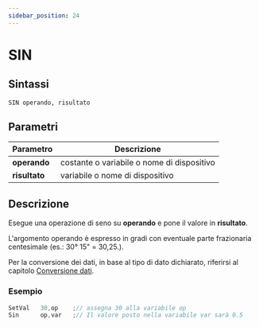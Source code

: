 ```yaml
---
sidebar_position: 24
---
```


# SIN

## Sintassi

  ```
 SIN operando, risultato
  ```

## Parametri
|Parametro              | Descrizione                                        |                
|-----------------------|----------------------------------------------------|
| **operando**          | costante o variabile o nome di dispositivo         |   
| **risultato**         | variabile o nome di dispositivo                    |         

## Descrizione
Esegue una operazione di seno su **operando** e pone il valore in **risultato**.

L'argomento operando è espresso in gradi con eventuale parte frazionaria centesimale (es.: 30° 15" = 30,25.).

Per la conversione dei dati, in base al tipo di dato dichiarato, riferirsi al capitolo [Conversione dati](Conversione-dati.md).

### Esempio

```c {2} showLineNumbers
SetVal   30,op    ;// assegna 30 alla variabile op
Sin      op,var   ;// Il valore posto nella variabile var sarà 0.5
```
